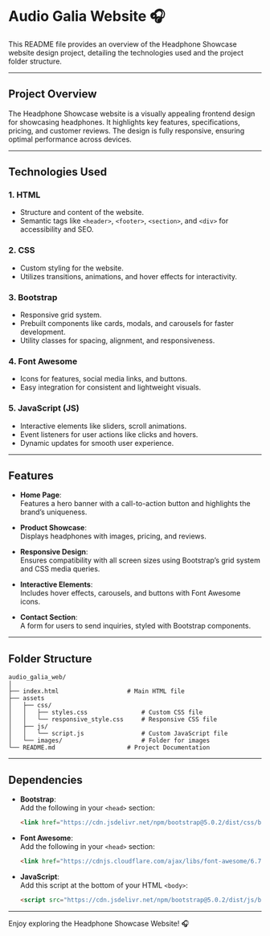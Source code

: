 # Audio Galia Website 🎧

This README file provides an overview of the Headphone Showcase website design project, detailing the technologies used and the project folder structure.  

---

## **Project Overview**  
The Headphone Showcase website is a visually appealing frontend design for showcasing headphones. It highlights key features, specifications, pricing, and customer reviews. The design is fully responsive, ensuring optimal performance across devices.  

---

## **Technologies Used**  

### **1. HTML**  
- Structure and content of the website.  
- Semantic tags like `<header>`, `<footer>`, `<section>`, and `<div>` for accessibility and SEO.  

### **2. CSS**  
- Custom styling for the website.  
- Utilizes transitions, animations, and hover effects for interactivity.  

### **3. Bootstrap**  
- Responsive grid system.  
- Prebuilt components like cards, modals, and carousels for faster development.  
- Utility classes for spacing, alignment, and responsiveness.  

### **4. Font Awesome**  
- Icons for features, social media links, and buttons.  
- Easy integration for consistent and lightweight visuals.  

### **5. JavaScript (JS)**  
- Interactive elements like sliders, scroll animations.  
- Event listeners for user actions like clicks and hovers.  
- Dynamic updates for smooth user experience.  

---

## **Features**  

- **Home Page**:  
  Features a hero banner with a call-to-action button and highlights the brand’s uniqueness.  

- **Product Showcase**:  
  Displays headphones with images, pricing, and reviews.  

- **Responsive Design**:  
  Ensures compatibility with all screen sizes using Bootstrap’s grid system and CSS media queries.  

- **Interactive Elements**:  
  Includes hover effects, carousels, and buttons with Font Awesome icons.  

- **Contact Section**:  
  A form for users to send inquiries, styled with Bootstrap components.  

---

## **Folder Structure**  

```
audio_galia_web/  
│  
├── index.html                   # Main HTML file  
├── assets
│   ├── css/
│   │   ├── styles.css               # Custom CSS file  
│   │   └── responsive_style.css     # Responsive CSS file  
│   ├── js/  
│   │   └── script.js                # Custom JavaScript file  
│   └── images/                      # Folder for images    
└── README.md                    # Project Documentation  
```  

---

## **Dependencies**  

- **Bootstrap**:  
  Add the following in your `<head>` section:  
  ```html  
  <link href="https://cdn.jsdelivr.net/npm/bootstrap@5.0.2/dist/css/bootstrap.min.css" rel="stylesheet" integrity="sha384-EVSTQN3/azprG1Anm3QDgpJLIm9Nao0Yz1ztcQTwFspd3yD65VohhpuuCOmLASjC" crossorigin="anonymous">
  ``` 

- **Font Awesome**:  
  Add the following in your `<head>` section:  
  ```html  
  <link href="https://cdnjs.cloudflare.com/ajax/libs/font-awesome/6.7.2/css/all.min.css" rel="stylesheet">  
  ```  

- **JavaScript**:  
  Add this script at the bottom of your HTML `<body>`:  
  ```html  
  <script src="https://cdn.jsdelivr.net/npm/bootstrap@5.0.2/dist/js/bootstrap.bundle.min.js" integrity="sha384-MrcW6ZMFYlzcLA8Nl+NtUVF0sA7MsXsP1UyJoMp4YLEuNSfAP+JcXn/tWtIaxVXM" crossorigin="anonymous"></script>
  ```  
---  
Enjoy exploring the Headphone Showcase Website! 🎧  
